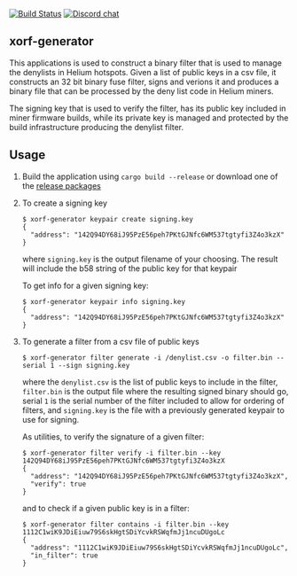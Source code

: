 [![Build Status][actions-badge]][actions-url]
[![Discord chat][discord-badge]][discord-url]

[actions-badge]: https://github.com/helium/xorf-generator/actions/workflows/rust.yml/badge.svg?branch=main
[actions-url]: https://github.com/helium/xorf-generator/actions/workflows/rust.yml
[discord-badge]: https://img.shields.io/discord/500028886025895936.svg?logo=discord&style=flat-square
[discord-url]: https://discord.gg/helium

## xorf-generator

This applications is used to construct a binary filter that is used to manage
the denylists in Helium hotspots. Given a list of public keys in a csv file, it
constructs an 32 bit binary fuse filter, signs and verions it and produces a
binary file that can be processed by the deny list code in Helium miners.

The signing key that is used to verify the filter, has its public key included
in miner firmware builds, while its private key is managed and protected by the
build infrastructure producing the denylist filter.

## Usage

1. Build the application using `cargo build --release` or download one of the
   [release packages](https://github.com/helium/xorf-generator/releases)

2. To create a signing key

   ```shell
   $ xorf-generator keypair create signing.key
   {
     "address": "142Q94DY68iJ95PzE56peh7PKtGJNfc6WM537tgtyfi3Z4o3kzX"
   }
   ```

   where `signing.key` is the output filename of your choosing. The result will
   include the b58 string of the public key for that keypair

   To get info for a given signing key:

   ```shell
   $ xorf-generator keypair info signing.key
   {
     "address": "142Q94DY68iJ95PzE56peh7PKtGJNfc6WM537tgtyfi3Z4o3kzX"
   }
   ```

3. To generate a filter from a csv file of public keys

   ```shell
   $ xorf-generator filter generate -i /denylist.csv -o filter.bin --serial 1 --sign signing.key
   ```

   where the `denylist.csv` is the list of public keys to include in the filter,
   `filter.bin` is the output file where the resulting signed binary should go,
   serial `1` is the serial number of the filter included to allow for ordering
   of filters, and `signing.key` is the file with a previously generated keypair
   to use for signing.

   As utilities, to verify the signature of a given filter:

   ```shell
   $ xorf-generator filter verify -i filter.bin --key 142Q94DY68iJ95PzE56peh7PKtGJNfc6WM537tgtyfi3Z4o3kzX
   {
     "address": "142Q94DY68iJ95PzE56peh7PKtGJNfc6WM537tgtyfi3Z4o3kzX",
     "verify": true
   }
   ```

   and to check if a given public key is in a filter:

   ```shell
   $ xorf-generator filter contains -i filter.bin --key 1112C1wiK9JDiEiuw79S6skHgtSDiYcvkRSWqfmJj1ncuDUgoLc
   {
     "address": "1112C1wiK9JDiEiuw79S6skHgtSDiYcvkRSWqfmJj1ncuDUgoLc",
     "in_filter": true
   }
   ```
